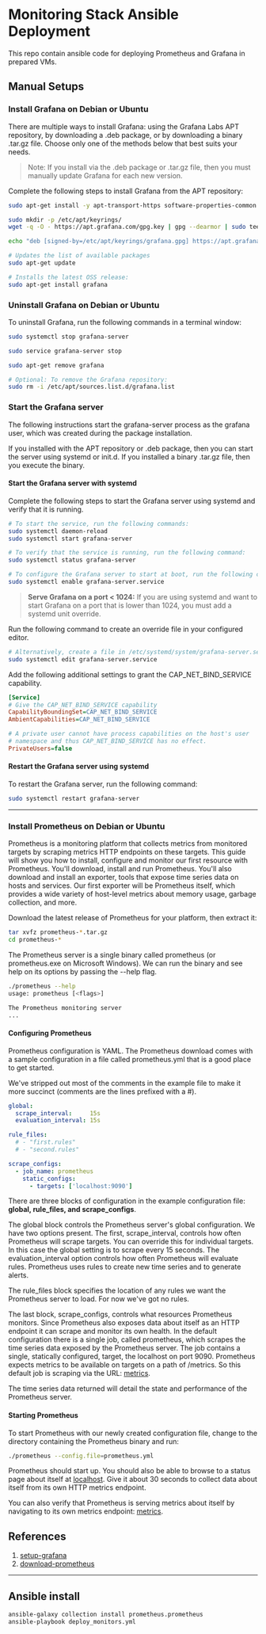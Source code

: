 # Monitoring Stack Ansible Deployment

This repo contain ansible code for deploying Prometheus and Grafana in prepared VMs.

## Manual Setups

### Install Grafana on Debian or Ubuntu

There are multiple ways to install Grafana: using the Grafana Labs APT repository, by downloading a .deb package, or by downloading a binary .tar.gz file. Choose only one of the methods below that best suits your needs.

> Note: If you install via the .deb package or .tar.gz file, then you must manually update Grafana for each new version.

Complete the following steps to install Grafana from the APT repository:

```bash
sudo apt-get install -y apt-transport-https software-properties-common wget

sudo mkdir -p /etc/apt/keyrings/
wget -q -O - https://apt.grafana.com/gpg.key | gpg --dearmor | sudo tee /etc/apt/keyrings/grafana.gpg > /dev/null

echo "deb [signed-by=/etc/apt/keyrings/grafana.gpg] https://apt.grafana.com stable main" | sudo tee -a /etc/apt/sources.list.d/grafana.list

# Updates the list of available packages
sudo apt-get update

# Installs the latest OSS release:
sudo apt-get install grafana
```

### Uninstall Grafana on Debian or Ubuntu

To uninstall Grafana, run the following commands in a terminal window:

```bash
sudo systemctl stop grafana-server

sudo service grafana-server stop

sudo apt-get remove grafana

# Optional: To remove the Grafana repository:
sudo rm -i /etc/apt/sources.list.d/grafana.list
```

### Start the Grafana server

The following instructions start the grafana-server process as the grafana user, which was created during the package installation.

If you installed with the APT repository or .deb package, then you can start the server using systemd or init.d. If you installed a binary .tar.gz file, then you execute the binary.

#### Start the Grafana server with systemd

Complete the following steps to start the Grafana server using systemd and verify that it is running.

```bash
# To start the service, run the following commands:
sudo systemctl daemon-reload
sudo systemctl start grafana-server

# To verify that the service is running, run the following command:
sudo systemctl status grafana-server

# To configure the Grafana server to start at boot, run the following command:
sudo systemctl enable grafana-server.service
```

> **Serve Grafana on a port < 1024:**
If you are using systemd and want to start Grafana on a port that is lower than 1024, you must add a systemd unit override.

Run the following command to create an override file in your configured editor.

```bash
# Alternatively, create a file in /etc/systemd/system/grafana-server.service.d/override.conf
sudo systemctl edit grafana-server.service
```

Add the following additional settings to grant the CAP_NET_BIND_SERVICE capability.

```ini
[Service]
# Give the CAP_NET_BIND_SERVICE capability
CapabilityBoundingSet=CAP_NET_BIND_SERVICE
AmbientCapabilities=CAP_NET_BIND_SERVICE

# A private user cannot have process capabilities on the host's user
# namespace and thus CAP_NET_BIND_SERVICE has no effect.
PrivateUsers=false
```

#### Restart the Grafana server using systemd

To restart the Grafana server, run the following command:

```bash
sudo systemctl restart grafana-server
```

---

### Install Prometheus on Debian or Ubuntu

Prometheus is a monitoring platform that collects metrics from monitored targets by scraping metrics HTTP endpoints on these targets. This guide will show you how to install, configure and monitor our first resource with Prometheus. You'll download, install and run Prometheus. You'll also download and install an exporter, tools that expose time series data on hosts and services. Our first exporter will be Prometheus itself, which provides a wide variety of host-level metrics about memory usage, garbage collection, and more.

Download the latest release of Prometheus for your platform, then extract it:

```bash
tar xvfz prometheus-*.tar.gz
cd prometheus-*
```

The Prometheus server is a single binary called prometheus (or prometheus.exe on Microsoft Windows). We can run the binary and see help on its options by passing the --help flag.

```bash
./prometheus --help
usage: prometheus [<flags>]

The Prometheus monitoring server
...
```

#### Configuring Prometheus

Prometheus configuration is YAML. The Prometheus download comes with a sample configuration in a file called prometheus.yml that is a good place to get started.

We've stripped out most of the comments in the example file to make it more succinct (comments are the lines prefixed with a #).

```yml
global:
  scrape_interval:     15s
  evaluation_interval: 15s

rule_files:
  # - "first.rules"
  # - "second.rules"

scrape_configs:
  - job_name: prometheus
    static_configs:
      - targets: ['localhost:9090']
```

There are three blocks of configuration in the example configuration file: **global, rule_files, and scrape_configs**.

The global block controls the Prometheus server's global configuration. We have two options present. The first, scrape_interval, controls how often Prometheus will scrape targets. You can override this for individual targets. In this case the global setting is to scrape every 15 seconds. The evaluation_interval option controls how often Prometheus will evaluate rules. Prometheus uses rules to create new time series and to generate alerts.

The rule_files block specifies the location of any rules we want the Prometheus server to load. For now we've got no rules.

The last block, scrape_configs, controls what resources Prometheus monitors. Since Prometheus also exposes data about itself as an HTTP endpoint it can scrape and monitor its own health. In the default configuration there is a single job, called prometheus, which scrapes the time series data exposed by the Prometheus server. The job contains a single, statically configured, target, the localhost on port 9090. Prometheus expects metrics to be available on targets on a path of /metrics. So this default job is scraping via the URL: [metrics](http://localhost:9090/metrics).

The time series data returned will detail the state and performance of the Prometheus server.

#### Starting Prometheus

To start Prometheus with our newly created configuration file, change to the directory containing the Prometheus binary and run:

```bash
./prometheus --config.file=prometheus.yml
```

Prometheus should start up. You should also be able to browse to a status page about itself at [localhost](http://localhost:9090). Give it about 30 seconds to collect data about itself from its own HTTP metrics endpoint.

You can also verify that Prometheus is serving metrics about itself by navigating to its own metrics endpoint: [metrics](http://localhost:9090/metrics).

## References

1. [setup-grafana](https://grafana.com/docs/grafana/latest/setup-grafana/installation/debian/)
2. [download-prometheus](https://prometheus.io/download/)

---

## Ansible install

```bash
ansible-galaxy collection install prometheus.prometheus
ansible-playbook deploy_monitors.yml
```